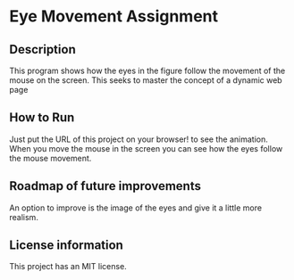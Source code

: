 # Eye Movement Assignment
## Description
This program shows how the eyes in the figure follow the movement of the mouse on the screen. This seeks to master the concept of a dynamic web page
## How to Run
Just put the URL of this project on your browser! to see the animation. When you move the mouse in the screen you can see how the eyes follow the mouse movement.
## Roadmap of future improvements
An option to improve is the image of the eyes and give it a little more realism.
## License information
This project has an MIT license.